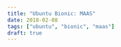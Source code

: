 ```yaml
---
title: "Ubuntu Bionic: MAAS"
date: 2018-02-08
tags: ["ubuntu", "bionic", "maas"]
draft: true
---
```

